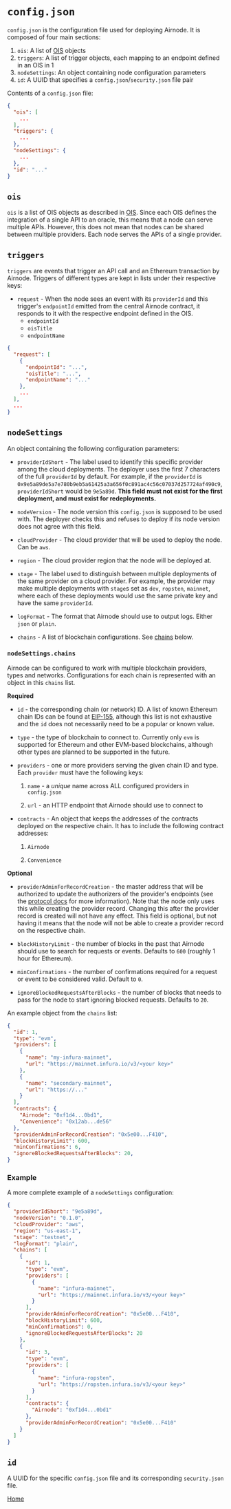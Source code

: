 # `config.json`

`config.json` is the configuration file used for deploying Airnode.
It is composed of four main sections:

1. `ois`: A list of [OIS](/airnode/ois.md) objects
2. `triggers`: A list of trigger objects, each mapping to an endpoint defined in an OIS in 1
3. `nodeSettings`: An object containing node configuration parameters
4. `id`: A UUID that specifies a `config.json`/`security.json` file pair

Contents of a `config.json` file:

```json
{
  "ois": [
    ...
  ],
  "triggers": {
    ...
  },
  "nodeSettings": {
    ...
  },
  "id": "..."
}
```

## `ois`

`ois` is a list of OIS objects as described in [OIS](/airnode/ois.md).
Since each OIS defines the integration of a single API to an oracle, this means that a node can serve multiple APIs.
However, this does not mean that nodes can be shared between multiple providers.
Each node serves the APIs of a single provider.

## `triggers`

`triggers` are events that trigger an API call and an Ethereum transaction by Airnode.
Triggers of different types are kept in lists under their respective keys:

- `request` - When the node sees an event with its `providerId` and this trigger's `endpointId` emitted from the central Airnode contract, it responds to it with the respective endpoint defined in the OIS.
  - `endpointId`
  - `oisTitle`
  - `endpointName`


```json
{
  "request": [
    {
      "endpointId": "...",
      "oisTitle": "...",
      "endpointName": "..."
    },
    ...
  ],
  ...
}
```

## `nodeSettings`

An object containing the following configuration parameters:

- `providerIdShort` - The label used to identify this specific provider among the cloud deployments.
The deployer uses the first 7 characters of the full `providerId` by default.
For example, if the `providerId` is `0x9e5a89de5a7e780b9eb5a61425a3a656f0c891ac4c56c07037d257724af490c9`, `providerIdShort` would be `9e5a89d`.
**This field must not exist for the first deployment, and must exist for redeployments.**

- `nodeVersion` - The node version this `config.json` is supposed to be used with.
The deployer checks this and refuses to deploy if its node version does not agree with this field.

- `cloudProvider` - The cloud provider that will be used to deploy the node.
Can be `aws`.

- `region` - The cloud provider region that the node will be deployed at.

- `stage` - The label used to distinguish between multiple deployments of the same provider on a cloud provider.
For example, the provider may make multiple deployments with `stage`s set as `dev`, `ropsten`, `mainnet`, where each of these deployments would use the same private key and have the same `providerId`.

- `logFormat` - The format that Airnode should use to output logs. Either `json` or `plain`.

- `chains` - A list of blockchain configurations. See [chains](#nodesettingschains) below.

### `nodeSettings.chains`

Airnode can be configured to work with multiple blockchain providers, types and networks.
Configurations for each chain is represented with an object in this `chains` list.

**Required**

- `id` - the corresponding chain (or network) ID. A list of known Ethereum chain IDs can be found at [EIP-155](https://github.com/ethereum/EIPs/blob/master/EIPS/eip-155.md#list-of-chain-ids), although this list is not exhaustive and the `id` does not necessarily need to be a popular or known value.

- `type` - the type of blockchain to connect to. Currently only `evm` is supported for Ethereum and other EVM-based blockchains, although other types are planned to be supported in the future.

- `providers` - one or more providers serving the given chain ID and type. Each `provider` must have the following keys:

  1. `name` - a *unique* name across ALL configured providers in `config.json`

  2. `url` - an HTTP endpoint that Airnode should use to connect to

- `contracts` - An object that keeps the addresses of the contracts deployed on the respective chain.
It has to include the following contract addresses:

  1. `Airnode`

  2. `Convenience`

**Optional**

- `providerAdminForRecordCreation` - the master address that will be authorized to update the authorizers of the provider's endpoints (see the [protocol docs](/request-response-protocol/general-structure.md) for more information).
Note that the node only uses this while creating the provider record.
Changing this after the provider record is created will not have any effect.
This field is optional, but not having it means that the node will not be able to create a provider record on the respective chain.

- `blockHistoryLimit` - the number of blocks in the past that Airnode should use to search for requests or events. Defaults to `600` (roughly 1 hour for Ethereum).

- `minConfirmations` - the number of confirmations required for a request or event to be considered valid. Default to `0`.

- `ignoreBlockedRequestsAfterBlocks` - the number of blocks that needs to pass for the node to start ignoring blocked requests. Defaults to `20`.

An example object from the `chains` list:

```json
{
  "id": 1,
  "type": "evm",
  "providers": [
    {
      "name": "my-infura-mainnet",
      "url": "https://mainnet.infura.io/v3/<your key>"
    },
    {
      "name": "secondary-mainnet",
      "url": "https://..."
    }
  ],
  "contracts": {
    "Airnode": "0xf1d4...0bd1",
    "Convenience": "0x12ab...de56"
  },
  "providerAdminForRecordCreation": "0x5e00...F410",
  "blockHistoryLimit": 600,
  "minConfirmations": 6,
  "ignoreBlockedRequestsAfterBlocks": 20,
}
```

### Example

A more complete example of a `nodeSettings` configuration:

```json
{
  "providerIdShort": "9e5a89d",
  "nodeVersion": "0.1.0",
  "cloudProvider": "aws",
  "region": "us-east-1",
  "stage": "testnet",
  "logFormat": "plain",
  "chains": [
    {
      "id": 1,
      "type": "evm",
      "providers": [
        {
          "name": "infura-mainnet",
          "url": "https://mainnet.infura.io/v3/<your key>"
        }
      ],
      "providerAdminForRecordCreation": "0x5e00...F410",
      "blockHistoryLimit": 600,
      "minConfirmations": 0,
      "ignoreBlockedRequestsAfterBlocks": 20
    },
    {
      "id": 3,
      "type": "evm",
      "providers": [
        {
          "name": "infura-ropsten",
          "url": "https://ropsten.infura.io/v3/<your key>"
        }
      ],
      "contracts": {
        "Airnode": "0xf1d4...0bd1"
      },
      "providerAdminForRecordCreation": "0x5e00...F410"
    }
  ]
}
```

## `id`

A UUID for the specific `config.json` file and its corresponding `security.json` file.

[Home](/README.md#airnode)
